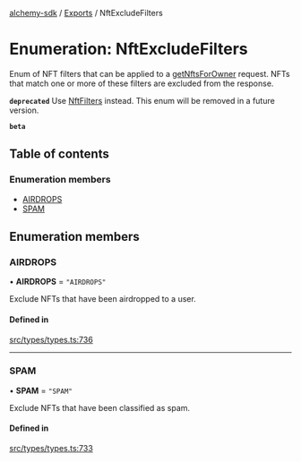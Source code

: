 [alchemy-sdk](../README.md) / [Exports](../modules.md) / NftExcludeFilters

# Enumeration: NftExcludeFilters

Enum of NFT filters that can be applied to a [getNftsForOwner](../classes/NftNamespace.md#getnftsforowner) request.
NFTs that match one or more of these filters are excluded from the response.

**`deprecated`** Use [NftFilters](NftFilters.md) instead. This enum will be removed in a
  future version.

**`beta`**

## Table of contents

### Enumeration members

- [AIRDROPS](NftExcludeFilters.md#airdrops)
- [SPAM](NftExcludeFilters.md#spam)

## Enumeration members

### AIRDROPS

• **AIRDROPS** = `"AIRDROPS"`

Exclude NFTs that have been airdropped to a user.

#### Defined in

[src/types/types.ts:736](https://github.com/alchemyplatform/alchemy-sdk-js/blob/46e9716/src/types/types.ts#L736)

___

### SPAM

• **SPAM** = `"SPAM"`

Exclude NFTs that have been classified as spam.

#### Defined in

[src/types/types.ts:733](https://github.com/alchemyplatform/alchemy-sdk-js/blob/46e9716/src/types/types.ts#L733)
